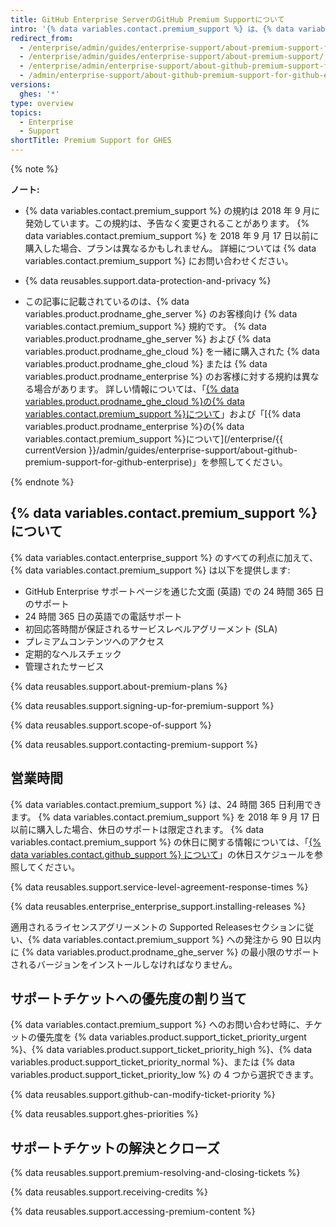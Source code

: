 ```yaml
---
title: GitHub Enterprise ServerのGitHub Premium Supportについて
intro: '{% data variables.contact.premium_support %} は、{% data variables.product.prodname_enterprise %} のお客様のための有料の補足的なサポートです。'
redirect_from:
  - /enterprise/admin/guides/enterprise-support/about-premium-support-for-github-enterprise/
  - /enterprise/admin/guides/enterprise-support/about-premium-support/
  - /enterprise/admin/enterprise-support/about-github-premium-support-for-github-enterprise-server
  - /admin/enterprise-support/about-github-premium-support-for-github-enterprise-server
versions:
  ghes: '*'
type: overview
topics:
  - Enterprise
  - Support
shortTitle: Premium Support for GHES
---
```


{% note %}

**ノート:**

- {% data variables.contact.premium_support %} の規約は 2018 年 9 月に発効しています。この規約は、予告なく変更されることがあります。 {% data variables.contact.premium_support %} を 2018 年 9 月 17 日以前に購入した場合、プランは異なるかもしれません。 詳細については {% data variables.contact.premium_support %} にお問い合わせください。

- {% data reusables.support.data-protection-and-privacy %}

- この記事に記載されているのは、{% data variables.product.prodname_ghe_server %} のお客様向け {% data variables.contact.premium_support %} 規約です。 {% data variables.product.prodname_ghe_server %} および {% data variables.product.prodname_ghe_cloud %} を一緒に購入された {% data variables.product.prodname_ghe_cloud %} または {% data variables.product.prodname_enterprise %} のお客様に対する規約は異なる場合があります。 詳しい情報については、「<a href="/articles/about-github-premium-support-for-github-enterprise-cloud" class="dotcom-only">{% data variables.product.prodname_ghe_cloud %}の{% data variables.contact.premium_support %}について</a>」および「[{% data variables.product.prodname_enterprise %}の{% data variables.contact.premium_support %}について](/enterprise/{{ currentVersion }}/admin/guides/enterprise-support/about-github-premium-support-for-github-enterprise)」を参照してください。

{% endnote %}

## {% data variables.contact.premium_support %} について

{% data variables.contact.enterprise_support %} のすべての利点に加えて、{% data variables.contact.premium_support %} は以下を提供します:
  - GitHub Enterprise サポートページを通じた文面 (英語) での 24 時間 365 日のサポート
  - 24 時間 365 日の英語での電話サポート
  - 初回応答時間が保証されるサービスレベルアグリーメント (SLA)
  - プレミアムコンテンツへのアクセス
  - 定期的なヘルスチェック
  - 管理されたサービス

{% data reusables.support.about-premium-plans %}

{% data reusables.support.signing-up-for-premium-support %}

{% data reusables.support.scope-of-support %}

{% data reusables.support.contacting-premium-support %}

## 営業時間

{% data variables.contact.premium_support %} は、24 時間 365 日利用できます。  {% data variables.contact.premium_support %} を 2018 年 9 月 17 日以前に購入した場合、休日のサポートは限定されます。 {% data variables.contact.premium_support %} の休日に関する情報については、「[{% data variables.contact.github_support %} について](/enterprise/admin/guides/enterprise-support/about-github-enterprise-support)」の休日スケジュールを参照してください。

{% data reusables.support.service-level-agreement-response-times %}

{% data reusables.enterprise_enterprise_support.installing-releases %}

適用されるライセンスアグリーメントの Supported Releasesセクションに従い、{% data variables.contact.premium_support %} への発注から 90 日以内に {% data variables.product.prodname_ghe_server %} の最小限のサポートされるバージョンをインストールしなければなりません。

## サポートチケットへの優先度の割り当て

{% data variables.contact.premium_support %} へのお問い合わせ時に、チケットの優先度を {% data variables.product.support_ticket_priority_urgent %}、{% data variables.product.support_ticket_priority_high %}、{% data variables.product.support_ticket_priority_normal %}、または {% data variables.product.support_ticket_priority_low %} の 4 つから選択できます。

{% data reusables.support.github-can-modify-ticket-priority %}

{% data reusables.support.ghes-priorities %}

## サポートチケットの解決とクローズ

{% data reusables.support.premium-resolving-and-closing-tickets %}

{% data reusables.support.receiving-credits %}

{% data reusables.support.accessing-premium-content %}
